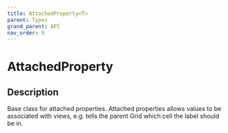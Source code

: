 ```yaml
---
title: AttachedProperty<T>
parent: Types
grand_parent: API
nav_order: 9
---
```


# AttachedProperty<T>

## Description

Base class for attached properties. Attached properties allows values to be associated with views, e.g.  tells the parent Grid which cell the label should be in.
